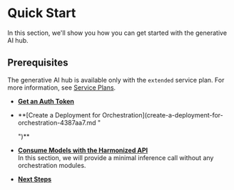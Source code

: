 <!-- loioef03b580fd5c4bc3ac60843303df1322 -->

# Quick Start

In this section, we'll show you how you can get started with the generative AI hub.



<a name="loioef03b580fd5c4bc3ac60843303df1322__section_c4k_fgg_xdc"/>

## Prerequisites

The generative AI hub is available only with the `extended` service plan. For more information, see [Service Plans](service-plans-c7244c6.md).

-   **[Get an Auth Token](get-an-auth-token-0808d42.md)**  

-   **[Create a Deployment for Orchestration](create-a-deployment-for-orchestration-4387aa7.md "
		
	")**  

-   **[Consume Models with the Harmonized API](consume-models-with-the-harmonized-api-2392d9a.md "In this section, we will provide a minimal inference call without any orchestration
		modules.")**  
In this section, we will provide a minimal inference call without any orchestration modules.
-   **[Next Steps](next-steps-6106eed.md "")**  



